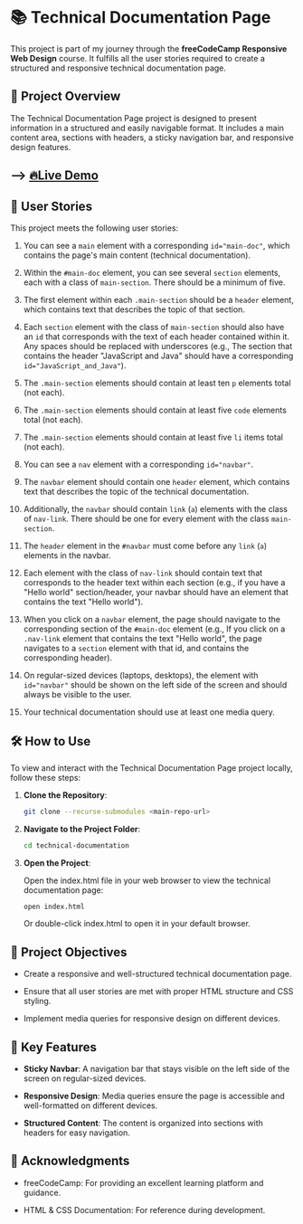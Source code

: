 # 📚 Technical Documentation Page

This project is part of my journey through the **freeCodeCamp Responsive Web Design** course. It fulfills all the user stories required to create a structured and responsive technical documentation page.

## 📄 Project Overview

The Technical Documentation Page project is designed to present information in a structured and easily navigable format. It includes a main content area, sections with headers, a sticky navigation bar, and responsive design features.

## --> [🔥Live Demo](#)

## 🚀 User Stories

This project meets the following user stories:

1. You can see a `main` element with a corresponding `id="main-doc"`, which contains the page's main content (technical documentation).

2. Within the `#main-doc` element, you can see several `section` elements, each with a class of `main-section`. There should be a minimum of five.

3. The first element within each `.main-section` should be a `header` element, which contains text that describes the topic of that section.

4. Each `section` element with the class of `main-section` should also have an `id` that corresponds with the text of each header contained within it. Any spaces should be replaced with underscores (e.g., The section that contains the header "JavaScript and Java" should have a corresponding `id="JavaScript_and_Java"`).

5. The `.main-section` elements should contain at least ten `p` elements total (not each).

6. The `.main-section` elements should contain at least five `code` elements total (not each).

7. The `.main-section` elements should contain at least five `li` items total (not each).

8. You can see a `nav` element with a corresponding `id="navbar"`.

9. The `navbar` element should contain one `header` element, which contains text that describes the topic of the technical documentation.

10. Additionally, the `navbar` should contain `link` (`a`) elements with the class of `nav-link`. There should be one for every element with the class `main-section`.

11. The `header` element in the `#navbar` must come before any `link` (`a`) elements in the navbar.

12. Each element with the class of `nav-link` should contain text that corresponds to the header text within each section (e.g., if you have a "Hello world" section/header, your navbar should have an element that contains the text "Hello world").

13. When you click on a `navbar` element, the page should navigate to the corresponding section of the `#main-doc` element (e.g., If you click on a `.nav-link` element that contains the text "Hello world", the page navigates to a `section` element with that id, and contains the corresponding header).

14. On regular-sized devices (laptops, desktops), the element with `id="navbar"` should be shown on the left side of the screen and should always be visible to the user.

15. Your technical documentation should use at least one media query.

## 🛠️ How to Use

To view and interact with the Technical Documentation Page project locally, follow these steps:

1. **Clone the Repository**:

   ```bash
   git clone --recurse-submodules <main-repo-url>
   ```

2. **Navigate to the Project Folder**:

    ```bash
    cd technical-documentation
    ```

3. **Open the Project**:

    Open the index.html file in your web browser to view the technical documentation page:

    ```bash
    open index.html
    ```

    Or double-click index.html to open it in your default browser.

## 🎯 Project Objectives

- Create a responsive and well-structured technical documentation page.

- Ensure that all user stories are met with proper HTML structure and CSS styling.

- Implement media queries for responsive design on different devices.

## 🌟 Key Features

- **Sticky Navbar**: A navigation bar that stays visible on the left side of the screen on regular-sized devices.

- **Responsive Design**: Media queries ensure the page is accessible and well-formatted on different devices.

- **Structured Content**: The content is organized into sections with headers for easy navigation.

## 📢 Acknowledgments

- freeCodeCamp: For providing an excellent learning platform and guidance.

- HTML & CSS Documentation: For reference during development.
